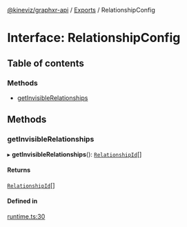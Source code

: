[@kineviz/graphxr-api](../README.md) / [Exports](../modules.md) / RelationshipConfig

# Interface: RelationshipConfig

## Table of contents

### Methods

- [getInvisibleRelationships](RelationshipConfig.md#getinvisiblerelationships)

## Methods

### getInvisibleRelationships

▸ **getInvisibleRelationships**(): [`RelationshipId`](../modules.md#relationshipid)[]

#### Returns

[`RelationshipId`](../modules.md#relationshipid)[]

#### Defined in

[runtime.ts:30](https://bitbucket.org/kineviz/graphxr-api/src/c752a8c/src/runtime.ts#lines-30)
